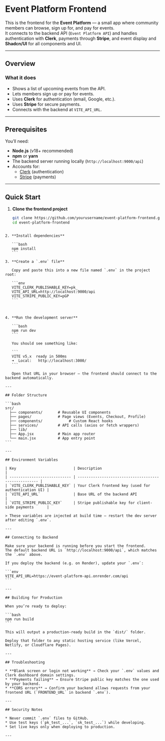 # Event Platform Frontend

This is the frontend for the **Event Platform** — a small app where community members can browse, sign up for, and pay for events.  
It connects to the backend API (`Event Platform API`) and handles authentication with **Clerk**, payments through **Stripe**, and event display and **Shadcn/UI** for all components and UI.

---

## Overview

### What it does
- Shows a list of upcoming events from the API.  
- Lets members sign up or pay for events.  
- Uses **Clerk** for authentication (email, Google, etc.).  
- Uses **Stripe** for secure payments.  
- Connects with the backend at `VITE_API_URL`.

---

## Prerequisites

You’ll need:
- **Node.js** (v18+ recommended)
- **npm** or **yarn**
- The backend server running locally (`http://localhost:9000/api`)
- Accounts for:
  - [Clerk](https://clerk.com) (authentication)
  - [Stripe](https://stripe.com) (payments)

---

## Quick Start

1. **Clone the frontend project**

   ```bash
   git clone https://github.com/yourusername/event-platform-frontend.git
   cd event-platform-frontend
````

2. **Install dependencies**

   ```bash
   npm install
   ```

3. **Create a `.env` file**

   Copy and paste this into a new file named `.env` in the project root:

   ```env
   VITE_CLERK_PUBLISHABLE_KEY=pk_
   VITE_API_URL=http://localhost:9000/api
   VITE_STRIPE_PUBLIC_KEY=pGP
   ```

   

4. **Run the development server**

   ```bash
   npm run dev
   ```

   You should see something like:

   ```
   VITE v5.x  ready in 500ms
   ➜  Local:   http://localhost:3000/
   ```

   Open that URL in your browser — the frontend should connect to the backend automatically.

---

## Folder Structure

```bash
src/
  ├── components/       # Reusable UI components
  ├── pages/            # Page views (Events, Checkout, Profile)
  ├── components/            # Custom React hooks
  ├── services/         # API calls (axios or fetch wrappers)
  ├── lib/         
  ├── App.jsx           # Main app router
  └── main.jsx          # App entry point
```

---

## Environment Variables

| Key                          | Description                                          |
| ---------------------------- | ---------------------------------------------------- |
| `VITE_CLERK_PUBLISHABLE_KEY` | Your Clerk frontend key (used for authentication UI) |
| `VITE_API_URL`               | Base URL of the backend API                          |
| `VITE_STRIPE_PUBLIC_KEY`     | Stripe publishable key for client-side payments      |

> These variables are injected at build time — restart the dev server after editing `.env`.

---

## Connecting to Backend

Make sure your backend is running before you start the frontend.
The default backend URL is `http://localhost:9000/api`, which matches the `.env` above.

If you deploy the backend (e.g. on Render), update your `.env`:

```env
VITE_API_URL=https://event-platform-api.onrender.com/api
```

---

## Building for Production

When you’re ready to deploy:

```bash
npm run build
```

This will output a production-ready build in the `dist/` folder.

Deploy that folder to any static hosting service (like Vercel, Netlify, or Cloudflare Pages).

---

## Troubleshooting

* **Blank screen or login not working** → Check your `.env` values and Clerk dashboard domain settings.
* **Payments failing** → Ensure Stripe public key matches the one used by your backend.
* **CORS errors** → Confirm your backend allows requests from your frontend URL (`FRONTEND_URL` in backend `.env`).

---

## Security Notes

* Never commit `.env` files to GitHub.
* Use test keys (`pk_test_...`, `sk_test_...`) while developing.
* Set live keys only when deploying to production.

---
